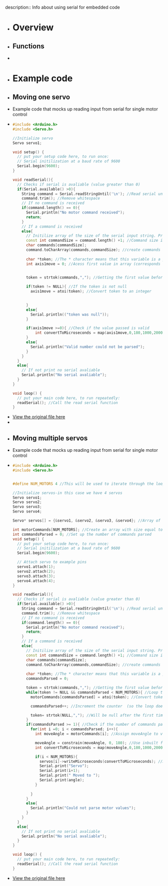 description:: Info about using serial for embedded code

- # Overview
- ## Functions
-
- # Example code
- ## Moving one servo
- Example code that mocks up reading input from serial for single motor control
- ```c++
  #include <Arduino.h>
  #include <Servo.h>
  
  //Initialize servo
  Servo servo1;
  
  void setup() {
    // put your setup code here, to run once:
    // Serial initilization at a baud rate of 9600
    Serial.begin(9600);
  }
  
  void readSerial(){
    // Checks if serial is avaliable (value greater than 0)
    if(Serial.available() >0){
      String command = Serial.readStringUntil('\n'); //Read serial until newline
      command.trim(); //Remove whitespace
      // If no command is received
      if(command.length() == 0){
        Serial.println("No motor command received");
        return;
      }
      // If a command is received
      else{
        // Initilize array of the size of the serial input string. Print out over serial the value that the axis was commanded to move
        const int commandSize = command.length() +1; //Command size is equal to length of command string +1
        char commands[commandSize]; 
        command.toCharArray(commands,commandSize); //create commands array using commmands and commandSize
        
        char *token; //The * character means that this variable is a pointer value (a variable that points to another variable)
        int axis1move = 0; //Acess first value in array (corresponds to axis 1)
  
  
        token = strtok(commands,","); //Getting the first value before the first comma
        
        if(token != NULL){ //If the token is not null
          axis1move = atoi(token); //Convert token to an integer
         
  
        }
        else{
          Serial.println(("token was null"));
        }
  
        if(axis1move >=0){ //Check if the value passed is valid
            int convertToMicroseconds = map(axis1move,0,180,1000,2000); //Map the values of the angle over serial (i.e. 0-180) to a microsecond value (1000-2000)
        }
        else{
          Serial.println("Valid number could not be parsed");
        }  
      }
    }
    else{
      // If not print no serial avaliable
      Serial.println("No serial avaliable");
    }
  }
  
  void loop() {
    // put your main code here, to run repeatedly:
    readSerial(); //Call the read serial function
  }
  ```
- [View the original file here](https://github.com/jackrschumacher/TM-Optimized/blob/embedded-training/embedded-Examples/move-Single-Servo/move-Single-Servo.ino)
-
- ## Moving multiple servos
- Example code that mocks up reading input from serial for single motor control
- ```c++
  #include <Arduino.h>
  #include <Servo.h>
  
  
  #define NUM_MOTORS 4 //This will be used to iterate through the loop
  
  //Initialize servos-in this case we have 4 servos
  Servo servo1;
  Servo servo2;
  Servo servo3;
  Servo servo4;
  
  Servo* servos[] = {&servo1, &servo2, &servo3, &servo4}; //Array of servos
  
  int motorCommands[NUM_MOTORS]; //Create an array with size equal to the number of motors
  int commandsParsed = 0; //Set up the number of commands parsed
  void setup() {
    // put your setup code here, to run once:
    // Serial initilization at a baud rate of 9600
    Serial.begin(9600);
  
    // Attach servo to example pins
    servo1.attach(1);
    servo2.attach(2);
    servo3.attach(3);
    servo4.attach(4);
  }
  
  void readSerial(){
    // Checks if serial is avaliable (value greater than 0)
    if(Serial.available() >0){
      String command = Serial.readStringUntil('\n'); //Read serial until newline
      command.trim(); //Remove whitespace
      // If no command is received
      if(command.length() == 0){
        Serial.println("No motor command received");
        return;
      }
      // If a command is received
      else{
        // Initilize array of the size of the serial input string. Print out over serial the value that the axis was commanded to move
        const int commandSize = command.length() +1; //Command size is equal to length of command string +1
        char commands[commandSize]; 
        command.toCharArray(commands,commandSize); //create commands array using commmands and commandSize
        
        char *token; //The * character means that this variable is a pointer value (a variable that points to another variable)
        commandsParsed = 0;
  
        token = strtok(commands,","); //Getting the first value before the first comma (this only occurs the first time)
        while(token != NULL && commandsParsed < NUM_MOTORS){ //Loop through tokens, make sure array size not exceeded
          motorCommands[commandsParsed] = atoi(token); //Convert token to integer and store it within the array
  
          commandsParsed++; //Increment the counter  (so the loop does not run forever)
  
          token= strtok(NULL,","); //Will be null after the first time
        }
        if(commandsParsed >= 1){ //Check if the number of commands parsed is greater than 1
          for(int i =0; i < commandsParsed; i++){
            int moveAngle = motorCommands[i]; //Assign moveAngle to value in motorCommands array
  
            moveAngle = constrain(moveAngle, 0, 180); //Use inbuilt function to ensure that value is in valid angle range
            int convertToMicroseconds = map(moveAngle,0,180,1000,2000);
  
            if(i < NUM_MOTORS){
              servos[i]->writeMicroseconds(convertToMicroseconds); //Allows control of servo at iterated value
              Serial.print("Servo");
              Serial.print(i+1);
              Serial.print(" Moved to ");
              Serial.print(angle);
            }
          
          }
        }
        else{
          Serial.println("Could not parse motor values");
        }
      }
    }
    else{
      // If not print no serial avaliable
      Serial.println("No serial avaliable");
    }
  }
  
  void loop() {
    // put your main code here, to run repeatedly:
    readSerial(); //Call the read serial function
  }
  ```
- [View the original file here](https://github.com/jackrschumacher/TM-Optimized/blob/embedded-training/embedded-Examples/move-Multiple-Servos/move-Multiple-Servos.ino)